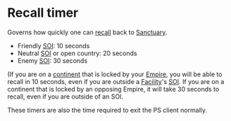 # Recall timer

Governs how quickly one can [recall](../terminology/Recall.md) back to
[Sanctuary](../locations/Sanctuary.md).

- Friendly [SOI](../locations/Sphere_of_Influence.md): 10 seconds
- Neutral [SOI](../locations/Sphere_of_Influence.md) or open country: 20 seconds
- Enemy [SOI](../locations/Sphere_of_Influence.md): 30 seconds

(If you are on a [continent](../locations/Continent.md) that is locked by your
[Empire](../terminology/Empire.md), you will be able to recall in 10 seconds,
even if you are outside a [Facility](../locations/Facilities.md)'s
[SOI](../locations/Sphere_of_Influence.md). If you are on a continent that is
locked by an opposing Empire, it will take 30 seconds to recall, even if you are
outside of an SOI.

These timers are also the time required to exit the PS client normally.
